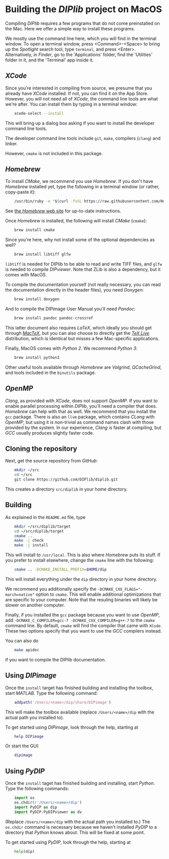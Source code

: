 # Building the *DIPlib* project on MacOS

Compiling *DIPlib* requires a few programs that do not come preinstalled on the Mac.
Here we offer a simple way to install these programs.

We mostly use the command line here, which you will find in the terminal window. To
open a terminal window, press \<Command>-\<Space> to bring up the *Spotlight* search tool,
type `terminal`, and press \<Enter>. Alternatively, in *Finder*, go to the 'Applications'
folder, find the 'Utilities' folder in it, and the 'Terminal' app inside it.

## *XCode*

Since you're interested in compiling from source, we presume that you already have
*XCode* installed. If not, you can find it on the App Store. However, you will not
need all of *XCode*, the command line tools are what we're after. You can install them
by typing in a terminal window:
```bash
    xcode-select --install
```
This will bring up a dialog box asking if you want to install the developer command
line tools.

The developer command line tools include `git`, `make`, compilers (`clang`) and linker.

However, `cmake` is not included in this package.

## *Homebrew*

To install *CMake*, we recommend you use *Homebrew*. If you don't have *Homebrew*
installed yet, type the following in a terminal window (or rather, copy-paste it):
```bash
    /usr/bin/ruby -e "$(curl -fsSL https://raw.githubusercontent.com/Homebrew/install/master/install)"
```
See [the *Homebrew* web site](https://brew.sh) for up-to-date instructions.

Once *Homebrew* is installed, the following will install *CMake* (`cmake`):
```bash
    brew install cmake
```

Since you're here, why not install some of the optional dependencies as well?
```bash
    brew install libtiff glfw
```
`libtiff` is needed for DIPlib to be able to read and write TIFF files, and
`glfw` is needed to compile *DIPviewer*. Note that ZLib is also a dependency,
but it comes with MacOS.

To compile the documentation yourself (not really necessary, you can read the
documentation directly in the header files), you need *Doxygen*:
```bash
    brew install doxygen
```

And to compile the DIPimage User Manual you'll need *Pandoc*:
```bash
    brew install pandoc pandoc-crossref
```

This latter document also requires *LaTeX*, which ideally you should get through
[*MacTeX*](http://www.tug.org/mactex/), but you can also choose to directly get the
[*TeX Live*](http://www.tug.org/texlive/) distribution, which is identical but misses
a few Mac-specific applications.

Finally, MacOS comes with *Python 2*. We recommend *Python 3*:
```bash
    brew install python3
```

Other useful tools available through *Homebrew* are *Valgrind*, *QCacheGrind*, and
tools included in the `binutils` package.

## *OpenMP*

*Clang*, as provided with *XCode*, does not support *OpenMP*. If you want to enable
parallel processing within *DIPlib*, you'll need a compiler that does. *Homebrew*
can help with that as well. We recommend that you install the `gcc` package.
There is also an `llvm` package, which contains *CLang* with *OpenMP*, but using
it is non-trivial as command names clash with those provided by the system.
In our experience, *Clang* is faster at compiling, but *GCC* usually produces
slightly faster code.

## Cloning the repository

Next, get the source repository from *GitHub*:
```bash
    mkdir ~/src
    cd ~/src
    git clone https://github.com/DIPlib/diplib.git
```
This creates a directory `src/diplib` in your home directory.

## Building

As explained in the `README.md` file, type
```bash
    mkdir ~/src/diplib/target
    cd ~/src/diplib/target
    cmake ..
    make -j check
    make -j install
```

This will install to `/usr/local`. This is also where *Homebrew* puts its stuff.
If you prefer to install elsewhere, change the `cmake` line with the following:
```bash
    cmake .. -DCMAKE_INSTALL_PREFIX=$HOME/dip
```
This will install everything under the `dip` directory in your home directory.

We recommend you additionally specify the `-DCMAKE_CXX_FLAGS="-march=native"`
option to `cmake`. This will enable additional optimizations that are specific
to your computer. Note that the resuling binaries will likely be slower on another
computer.

Finally, if you installed the `gcc` package because you want to use *OpenMP*,
add `-DCMAKE_C_COMPILER=gcc-7 -DCMAKE_CXX_COMPILER=g++-7` to the `cmake` command
line. By default, `cmake` will find the compiler that came with `XCode`. These
two options specify that you want to use the *GCC* compilers instead.

You can also do
```bash
    make apidoc
```

if you want to compile the DIPlib documentation.

## Using *DIPimage*

Once the `install` target has finished building and installing the toolbox, start
*MATLAB*. Type the following command:
```matlab
    addpath('/Users/<name>/dip/share/DIPimage')
```
This will make the toolbox available (replace `/Users/<name>/dip` with the
actual path you installed to).

To get started using *DIPimage*, look through the help, starting at
```matlab
    help DIPimage
```
Or start the GUI:
```matlab
    dipimage
```

## Using *PyDIP*

Once the `install` taget has finished building and installing, start *Python*.
Type the following commands:
```python
    import os
    os.chdir(r'/Users/<name>/dip')
    import PyDIP as dip
    import PyDIP.PyDIPviewer as dv
```
(Replace `/Users/<name>/dip` with the actual path you installed to.)
The `os.chdir` command is necessary because we haven't installed *PyDIP* to a
directory that *Python* knows about. This will be fixed at some point.

To get started using *PyDIP*, look through the help, starting at
```python
    help(dip)
```
